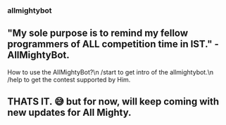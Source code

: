 ### allmightybot
## "My sole purpose is to remind my fellow programmers of ALL competition time in IST." - AllMightyBot.
How to use the AllMightyBot?\n
/start to get intro of the allmightybot.\n
/help to get the contest supported by Him.

## THATS IT. 😅 but for now, will keep coming with new updates for All Mighty.
